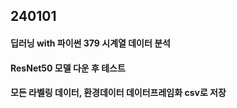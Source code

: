 ## 240101

#### 딥러닝 with 파이썬 379 시계열 데이터 분석
#### ResNet50 모델 다운 후 테스트
#### 모든 라벨링 데이터, 환경데이터 데이터프레임화 csv로 저장